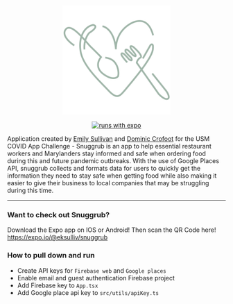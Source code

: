 <div align="center">
  <a href="https://expo.io/@eksulliv/snuggrub">
    <img src="https://github.com/crofoot/snuggrub/raw/master/resources/icon.png" width="250" height="250">
  </a>
<div>

[![runs with expo](https://img.shields.io/badge/Runs%20with%20Expo-000.svg?style=flat&logo=EXPO&labelColor=ffffff&logoColor=000)](https://expo.io/@eksulliv/snuggrub)

</div>
</div>

Application created by [Emily Sullivan](https://www.linkedin.com/in/emily-s-412b5693/) and [Dominic Crofoot](https://www.linkedin.com/in/dominic-crofoot-200756112/) for the USM COVID App Challenge - Snuggrub is an app to help essential restaurant workers and Marylanders stay informed and safe when ordering food during this and future pandemic outbreaks. With the use of Google Places API, snuggrub collects and formats data for users to quickly get the information they need to stay safe when getting food while also making it easier to give their business to local companies that may be struggling during this time.

<hr />

### Want to check out Snuggrub?

Download the Expo app on IOS or Android! Then scan the QR Code here! https://expo.io/@eksulliv/snuggrub

### How to pull down and run

- Create API keys for `Firebase web` and `Google places`
- Enable email and guest authentication Firebase project
- Add Firebase key to `App.tsx`
- Add Google place api key to `src/utils/apiKey.ts`

